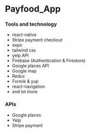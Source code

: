 # Payfood_App


### Tools and technology
- react-native
- Stripe payment checkout
- expo
- tailwind css
- yelp API
- Firebase (Authentication & Firestore)
- Google places API
- Google map
- Redux
- Formik & yup
- react-navigation
- and lot more


### APIs

- Google places
- Yelp
- Stripe payment

